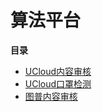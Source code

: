 

# 算法平台

**目录**

* [UCloud内容审核](/uai-algorithm/api/alg-platform/ucloud-censor)
* [UCloud口罩检测](/uai-algorithm/api/alg-platform/ucloud-mask)
* [图普内容审核](/uai-algorithm/api/alg-platform/tupu-censor)


